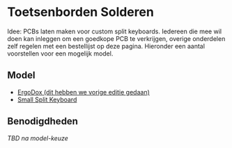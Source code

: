# Toetsenborden Solderen

Idee: PCBs laten maken voor custom split keyboards. Iedereen die mee wil doen kan inleggen om een goedkope PCB te verkrijgen, overige onderdelen zelf regelen met een bestellijst op deze pagina. Hieronder een aantal voorstellen voor een mogelijk model.

## Model
- [ErgoDox (dit hebben we vorige editie gedaan)](https://shop.profetkeyboards.com/product/ergodox-pcbs)
- [Small Split Keyboard](https://www.pcbway.com/project/shareproject/For_Science__a_small_split_keyboard_PCB.html)

## Benodigdheden
*TBD na model-keuze*
